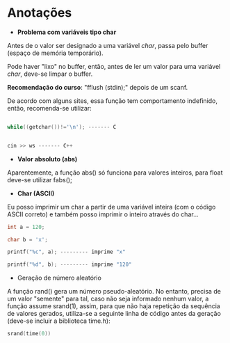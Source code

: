 # Anotações

- **Problema com variáveis tipo char**

Antes de o valor ser designado a uma variável *char*, passa pelo buffer (espaço de memória temporário).

Pode haver "lixo" no buffer, então, antes de ler um valor para uma variável *char*, deve-se limpar o buffer.

**Recomendação do curso**: "fflush (stdin);" depois de um scanf.

De acordo com alguns sites, essa função tem comportamento indefinido, então, recomenda-se utilizar:

```c

while((getchar())!='\n'); ------- C

```

```c++

cin >> ws ------- C++

```

- **Valor absoluto (abs)**

Aparentemente, a função abs() só funciona para valores inteiros, para float deve-se utilizar fabs();

- **Char (ASCII)**

Eu posso imprimir um char a partir de uma variável inteira (com o código ASCII correto) e também posso imprimir o inteiro através do char...

```c
int a = 120;

char b = 'x';

printf("%c", a); --------- imprime "x"

printf("%d", b); --------- imprime "120"
```

- Geração de número aleatório

A função rand() gera um número pseudo-aleatório. No entanto, precisa de um valor "semente" para tal, caso não seja informado nenhum valor, a função assume srand(1), assim, para que não haja repetição da sequência de valores gerados, utiliza-se a seguinte linha de código antes da geração (deve-se incluir a biblioteca time.h):

```c
srand(time(0))
```
